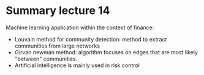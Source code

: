 # Summary lecture 14
Machine learning application within the context of finance:
- Louvain method for community detection: method to extract communities from large networks
- Girvan newman method: algorithm focuses on edges that are most likely "between" communities.
- Artificial intelligence is mainly used in risk control
